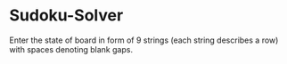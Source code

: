 # Sudoku-Solver
Enter the state of board in form of 9 strings (each string describes a row) with spaces denoting blank gaps.

